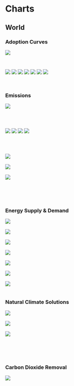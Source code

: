 # Charts

## World

### Adoption Curves

![](/podi/data/figs/scurves-World)

<br/>

![](./podi/data/figs/scurves_ind-Grid-World)
![](./podi/data/figs/scurves_ind-Transport-World)
![](./podi/data/figs/scurves_ind-Buildings-World)
![](./podi/data/figs/scurves_ind-Industry-World)
![](./podi/data/figs/scurves_ind-RegenerativeAgriculture-World)
![](./podi/data/figs/scurves_ind-Forests&Wetlands-World)
![](./podi/data/figs/scurves_ind-CarbonDioxideRemoval-World)

<br/>

### Emissions

![](./podi/data/figs/mitigationwedges-World)

<br/><br/>

![](./podi/data/figs/temperature)
![](./podi/data/figs/sensitivity)
![](./podi/data/figs/forcing)
![](./podi/data/figs/co2conc)

<br/><br/>

![](./podi/data/figs/emissions-ffi_emissions)<br/><br/>
![](./podi/data/figs/emissions-CH4_emissions)<br/><br/>
![](./podi/data/figs/emissions-N2O_emissions)<br/><br/>

<br/><br/>

### Energy Supply & Demand

![](./podi/data/figs/energydemand_pathway-World)<br/><br/>
![](./podi/data/figs/energysupply_pathway-World)<br/><br/>
![](./podi/data/figs/electricity_pathway-World)<br/><br/>
![](./podi/data/figs/elecbysector_pathway-World)<br/><br/>
![](./podi/data/figs/buildings_pathway-World)<br/><br/>
![](./podi/data/figs/industry_pathway-World)<br/><br/>
![](./podi/data/figs/transport_pathway-World)<br/><br/>

### Natural Climate Solutions

![](./podi/data/figs/ra_pathway-World)<br/><br/>
![](./podi/data/figs/fw_pathway-World)<br/><br/>
![](./podi/data/figs/afolu_pathway-World)<br/><br/>

<br/><br/>

### Carbon Dioxide Removal

![](./podi/data/figs/cdr_pathway-World )<br/><br/>
